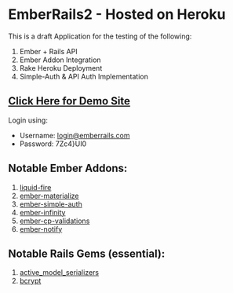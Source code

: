 # EmberRails2 - Hosted on Heroku
This is a draft Application for the testing of the following:  

1. Ember + Rails API
2. Ember Addon Integration
3. Rake Heroku Deployment
4. Simple-Auth & API Auth Implementation


[Click Here for Demo Site](https://murmuring-cove-32988.herokuapp.com/)
---
Login using:  
+ Username: login@emberrails.com
+ Password: 7Zc4}UI0



Notable Ember Addons:
---

1. [liquid-fire](http://ef4.github.io/liquid-fire/)
2. [ember-materialize](http://materializecss.com/)
3. [ember-simple-auth](http://ember-simple-auth.com/)
4. [ember-infinity](http://hhff.github.io/ember-infinity/)
5. [ember-cp-validations](https://github.com/offirgolan/ember-cp-validations)
6. [ember-notify](https://github.com/aexmachina/ember-notify)

Notable Rails Gems (essential):
---

1. [active_model_serializers](https://github.com/rails-api/active_model_serializers)
2. [bcrypt](https://github.com/codahale/bcrypt-ruby)
